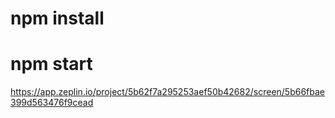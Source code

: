 
# npm install

# npm start

https://app.zeplin.io/project/5b62f7a295253aef50b42682/screen/5b66fbae399d563476f9cead
